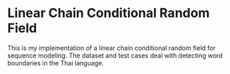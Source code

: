 # Linear Chain Conditional Random Field

This is my implementation of a linear chain conditional random field for sequence modeling. The dataset and test cases deal with detecting word boundaries in the Thai language.
